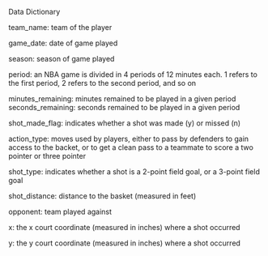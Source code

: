 Data Dictionary

team_name: team of the player

game_date: date of game played

season: season of game played

period: an NBA game is divided in 4 periods of 12 minutes each. 1 refers to the first period, 2 refers to the second period, and so on

minutes_remaining: minutes remained to be played in a given period
seconds_remaining: seconds remained to be played in a given period

shot_made_flag: indicates whether a shot was made (y) or missed (n)

action_type: moves used by players, either to pass by defenders to gain access to the backet, or to get a clean pass to a teammate to score a two pointer or three pointer

shot_type: indicates whether a shot is a 2-point field goal, or a 3-point field goal

shot_distance: distance to the basket (measured in feet)

opponent: team played against

x: the x court coordinate (measured in inches) where a shot occurred

y: the y court coordinate (measured in inches) where a shot occurred
